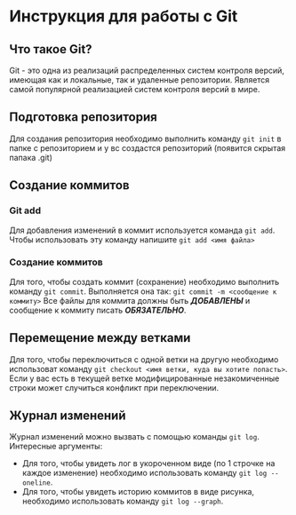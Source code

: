 # Инструкция для работы с Git

## Что такое Git?
Git - это одна из реализаций распределенных систем контроля версий, имеющая как и локальные, так и удаленные репозитории. Является самой популярной реализацией систем контроля версий в мире.
## Подготовка репозитория
Для создания репозитория необходимо выполнить команду `git init` в папке с репозиторием и у вс создастся репозиторий (появится скрытая папака .git)

## Создание коммитов

### Git add
Для добавления изменений в коммит используется команда `git add`. Чтобы использовать эту команду напишите `git add <имя файла>` 

### Создание коммитов
Для того, чтобы создать коммит (сохранение) необходимо выполнить команду `git commit`. Выполняется она так: `git commit -m <сообщение к коммиту>` Все файлы для коммита должны быть ***ДОБАВЛЕНЫ*** и сообщение к коммиту писать ***ОБЯЗАТЕЛЬНО***.

## Перемещение между ветками
Для того, чтобы переключиться с одной ветки на другую необходимо использоват команду `git checkout <имя ветки, куда вы хотите попасть>`. Если у вас есть в текущей ветке модифицированные незакомиченные строки может случиться конфликт при переключении. 

## Журнал изменений
Журнал изменений можно вызвать с помощью команды `git log`. Интересные аргументы:
- Для того, чтобы увидеть лог в укороченном виде (по 1 строчке на каждое изменение) необходимо использовать команду `git log --oneline`.
- Для того, чтобы увидеть историю коммитов в виде рисунка, необходимо использовать команду `git log --graph`.